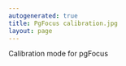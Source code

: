 ```yaml
---
autogenerated: true
title: PgFocus calibration.jpg
layout: page
---
```


Calibration mode for pgFocus
